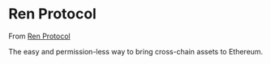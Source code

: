 # Ren Protocol

From [Ren Protocol](https://github.com/renproject/bridge)

The easy and permission-less way to bring cross-chain assets to Ethereum.



